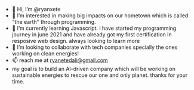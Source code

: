 - 👋 Hi, I’m @ryanxete
- 👀 I’m interested in making big impacts on our hometown which is called "the earth" through programming.
- 🌱 I’m currently learning Javascript. i have started my programming journey in june 2021 and have already got my first certification in resposive web design. always looking to learn more
- 💞️ I’m looking to collaborate with tech companies specially the ones working on clean energies!
- 📫 reach me at ryanetedali@gmail.com
- my goal is to build an AI-driven company which will be working on sustainable energies to rescue our one and only planet.
thanks for your time. 

<!---
ryanxete/ryanxete is a ✨ special ✨ repository because its `README.md` (this file) appears on your GitHub profile.
You can click the Preview link to take a look at your changes.
--->
